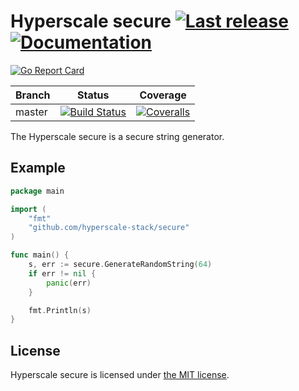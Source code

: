 Hyperscale secure [![Last release](https://img.shields.io/github/release/hyperscale-stack/secure.svg)](https://github.com/hyperscale-stack/secure/releases/latest) [![Documentation](https://godoc.org/github.com/hyperscale-stack/secure?status.svg)](https://godoc.org/github.com/hyperscale-stack/secure)
====================

[![Go Report Card](https://goreportcard.com/badge/github.com/hyperscale-stack/secure)](https://goreportcard.com/report/github.com/hyperscale-stack/secure)

| Branch  | Status | Coverage |
|---------|--------|----------|
| master  | [![Build Status](https://github.com/hyperscale-stack/secure/workflows/Go/badge.svg?branch=master)](https://github.com/hyperscale-stack/secure/actions?query=workflow%3AGo) | [![Coveralls](https://img.shields.io/coveralls/hyperscale-stack/secure/master.svg)](https://coveralls.io/github/hyperscale-stack/secure?branch=master) |

The Hyperscale secure is a secure string generator.

## Example

```go
package main

import (
    "fmt"
    "github.com/hyperscale-stack/secure"
)

func main() {
    s, err := secure.GenerateRandomString(64)
    if err != nil {
        panic(err)
    }

    fmt.Println(s)
}

```

## License

Hyperscale secure is licensed under [the MIT license](LICENSE.md).
